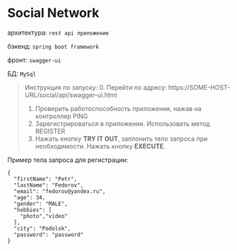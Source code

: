 # Social Network

архитектура: ``rest api приложение``

бэкенд: ``spring boot framework ``

фронт: ``swagger-ui``

БД: ``MySql``

> Инструкция по запуску:
> 0. Перейти по адресу: https://SOME-HOST-URL/social/api/swagger-ui.html
> 1. Проверить работоспособность приложения, нажав на контроллер PING
> 2. Зарегистрироваться в приложении. Использовать метод REGISTER
> 3. Нажать кнопку **TRY IT OUT**, заплонить тело запроса при необходимости. Нажать кнопку **EXECUTE**.

Пример тела запроса для регистрации:
````
{
  "firstName": "Petr",
  "lastName": "Fedorov",
  "email": "fedorov@yandex.ru",
  "age": 34,
  "gender": "MALE",
  "hobbies": [
    "photo","video"
  ],
  "city": "Podolsk",
  "password": "password"
}
````